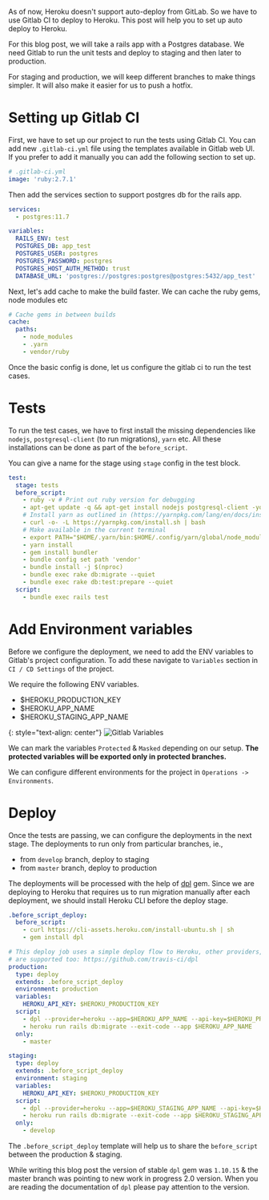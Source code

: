 <!--


---
 'Auto deploy to heroku using Gitlab CI'
excerpt: 'Auto deploy to heroku using Gitlab CI'
date: 2020-06-30 23:59:00 IST
updated: 2020-06-30 23:59:00 IST
categories: rails
tags: rails
image: /assets/images/gitlab-ci-heroku/variables.png
---

-->
<!DOCTYPE html>
<html>

<head>
  <title>basic-git-workflow</title>
  <meta charset="utf-8">
  <meta name="viewport" content="width=device-width, initial-scale=1.0">


  <link rel="stylesheet" href="./css/bootstrap.css">
  <link rel="stylesheet" href="./css/bootstrap.grid.css">
  <link rel="stylesheet" href="./css/bootstrap.min.css">
  <link rel="stylesheet" href="./css/bootstrap-reboot.min.css">
  <link rel="stylesheet" href="./css/bootstrap.css.map">
  <link rel="stylesheet" href="./css/blog-home.css">
  <link rel="stylesheet" href="./css/prism.css">
  <script async defer src="./css/prism.js"></script>
</head>

<body>

As of now, Heroku doesn't support auto-deploy from GitLab. So we have to use Gitlab CI to deploy to Heroku. This post will help you to set up auto deploy to Heroku.

For this blog post, we will take a rails app with a Postgres database. We need Gitlab to run the unit tests and deploy to staging and then later to production.

For staging and production, we will keep different branches to make things simpler. It will also make it easier for us to push a hotfix.
 
# <a class="anchor" name="setting-up-gitlab-ci" href="#setting-up-gitlab-ci"><i class="anchor-icon"></i></a>Setting up Gitlab CI

First, we have to set up our project to run the tests using Gitlab CI.
You can add new `.gitlab-ci.yml` file using the templates available in Gitlab web UI. If you prefer to add it manually you can add the following section to set up.

```yml
# .gitlab-ci.yml
image: 'ruby:2.7.1'
```

Then add the services section to support postgres db for the rails app.

```yml
services:
  - postgres:11.7

variables:
  RAILS_ENV: test
  POSTGRES_DB: app_test
  POSTGRES_USER: postgres
  POSTGRES_PASSWORD: postgres
  POSTGRES_HOST_AUTH_METHOD: trust
  DATABASE_URL: 'postgres://postgres:postgres@postgres:5432/app_test'
```

Next, let's add cache to make the build faster. We can cache the ruby gems, node modules etc

```yml
# Cache gems in between builds
cache:
  paths:
    - node_modules
    - .yarn
    - vendor/ruby
```

Once the basic config is done, let us configure the gitlab ci to run the test cases.

# <a class="anchor" name="tests" href="#tests"><i class="anchor-icon"></i></a>Tests

To run the test cases, we have to first install the missing dependencies like `nodejs`, `postgresql-client` (to run migrations), `yarn` etc. All these installations can be done as part of the `before_script`.

You can give a name for the stage using `stage` config in the test block.

```yml
test:
  stage: tests
  before_script:
    - ruby -v # Print out ruby version for debugging
    - apt-get update -q && apt-get install nodejs postgresql-client -yqq
    # Install yarn as outlined in (https://yarnpkg.com/lang/en/docs/install/#alternatives-stable)
    - curl -o- -L https://yarnpkg.com/install.sh | bash
    # Make available in the current terminal
    - export PATH="$HOME/.yarn/bin:$HOME/.config/yarn/global/node_modules/.bin:$PATH"
    - yarn install
    - gem install bundler
    - bundle config set path 'vendor'
    - bundle install -j $(nproc)
    - bundle exec rake db:migrate --quiet
    - bundle exec rake db:test:prepare --quiet
  script:
    - bundle exec rails test
```

# <a class="anchor" name="add-environment-variables" href="#add-environment-variables"><i class="anchor-icon"></i></a>Add Environment variables

Before we configure the deployment, we need to add the ENV variables to Gitlab's project configuration.
To add these navigate to `Variables` section in `CI / CD Settings` of the project.

We require the following ENV variables. 

* $HEROKU_PRODUCTION_KEY
* $HEROKU_APP_NAME
* $HEROKU_STAGING_APP_NAME

{: style="text-align: center"}
![Gitlab Variables][gitlab_variables]

We can mark the variables `Protected` & `Masked` depending on our setup.
**The protected variables will be exported only in protected branches.**  

We can configure different environments for the project in `Operations -> Environments`.  

# <a class="anchor" name="deploy" href="#deploy"><i class="anchor-icon"></i></a>Deploy

Once the tests are passing, we can configure the deployments in the next stage.
The deployments to run only from particular branches, ie., 

* from `develop` branch, deploy to staging
* from `master` branch, deploy to production

The deployments will be processed with the help of [dpl](https://github.com/travis-ci/dpl/tree/v1.10.15) gem.
Since we are deploying to Heroku that requires us to run migration manually after each deployment, we should install Heroku CLI before the deploy stage.

```yml
.before_script_deploy:
  before_script:
    - curl https://cli-assets.heroku.com/install-ubuntu.sh | sh
    - gem install dpl

# This deploy job uses a simple deploy flow to Heroku, other providers, e.g. AWS Elastic Beanstalk
# are supported too: https://github.com/travis-ci/dpl
production:
  type: deploy
  extends: .before_script_deploy
  environment: production
  variables:
    HEROKU_API_KEY: $HEROKU_PRODUCTION_KEY
  script:
    - dpl --provider=heroku --app=$HEROKU_APP_NAME --api-key=$HEROKU_PRODUCTION_KEY
    - heroku run rails db:migrate --exit-code --app $HEROKU_APP_NAME
  only:
    - master

staging:
  type: deploy
  extends: .before_script_deploy
  environment: staging
  variables:
    HEROKU_API_KEY: $HEROKU_PRODUCTION_KEY
  script:
    - dpl --provider=heroku --app=$HEROKU_STAGING_APP_NAME --api-key=$HEROKU_PRODUCTION_KEY
    - heroku run rails db:migrate --exit-code --app $HEROKU_STAGING_APP_NAME
  only:
    - develop
```

The `.before_script_deploy` template will help us to share the `before_script` between the production & staging.

While writing this blog post the version of stable `dpl` gem was `1.10.15` & the master branch was pointing to new work in progress 2.0 version. 
When you are reading the documentation of `dpl` please pay attention to the version.

[gitlab_variables]: /assets/images/gitlab-ci-heroku/variables.png
